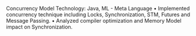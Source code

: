 Concurrency Model 
Technology: Java, ML - Meta Language 
•	Implemented concurrency technique including Locks, Synchronization, STM, Futures and Message Passing.
•	Analyzed compiler optimization and Memory Model impact on Synchronization.

